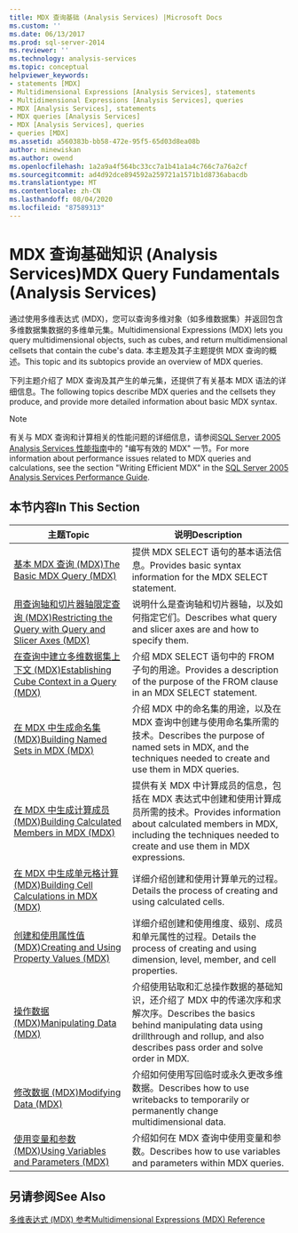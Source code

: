 ```yaml
---
title: MDX 查询基础 (Analysis Services) |Microsoft Docs
ms.custom: ''
ms.date: 06/13/2017
ms.prod: sql-server-2014
ms.reviewer: ''
ms.technology: analysis-services
ms.topic: conceptual
helpviewer_keywords:
- statements [MDX]
- Multidimensional Expressions [Analysis Services], statements
- Multidimensional Expressions [Analysis Services], queries
- MDX [Analysis Services], statements
- MDX queries [Analysis Services]
- MDX [Analysis Services], queries
- queries [MDX]
ms.assetid: a560383b-bb58-472e-95f5-65d03d8ea08b
author: minewiskan
ms.author: owend
ms.openlocfilehash: 1a2a9a4f564bc33cc7a1b41a1a4c766c7a76a2cf
ms.sourcegitcommit: ad4d92dce894592a259721a1571b1d8736abacdb
ms.translationtype: MT
ms.contentlocale: zh-CN
ms.lasthandoff: 08/04/2020
ms.locfileid: "87589313"
---
```

# <a name="mdx-query-fundamentals-analysis-services"></a><span data-ttu-id="1411a-102">MDX 查询基础知识 (Analysis Services)</span><span class="sxs-lookup"><span data-stu-id="1411a-102">MDX Query Fundamentals (Analysis Services)</span></span>
  <span data-ttu-id="1411a-103">通过使用多维表达式 (MDX)，您可以查询多维对象（如多维数据集）并返回包含多维数据集数据的多维单元集。</span><span class="sxs-lookup"><span data-stu-id="1411a-103">Multidimensional Expressions (MDX) lets you query multidimensional objects, such as cubes, and return multidimensional cellsets that contain the cube's data.</span></span> <span data-ttu-id="1411a-104">本主题及其子主题提供 MDX 查询的概述。</span><span class="sxs-lookup"><span data-stu-id="1411a-104">This topic and its subtopics provide an overview of MDX queries.</span></span>  
  
 <span data-ttu-id="1411a-105">下列主题介绍了 MDX 查询及其产生的单元集，还提供了有关基本 MDX 语法的详细信息。</span><span class="sxs-lookup"><span data-stu-id="1411a-105">The following topics describe MDX queries and the cellsets they produce, and provide more detailed information about basic MDX syntax.</span></span>  
  
> [!NOTE]  
>  <span data-ttu-id="1411a-106">有关与 MDX 查询和计算相关的性能问题的详细信息，请参阅[SQL Server 2005 Analysis Services 性能指南](https://docsbay.net/Microsoft-SQL-Server-2005-Analysis-Services-Performance-Guide)中的 "编写有效的 MDX" 一节。</span><span class="sxs-lookup"><span data-stu-id="1411a-106">For more information about performance issues related to MDX queries and calculations, see the section "Writing Efficient MDX" in the [SQL Server 2005 Analysis Services Performance Guide](https://docsbay.net/Microsoft-SQL-Server-2005-Analysis-Services-Performance-Guide).</span></span>  
  
## <a name="in-this-section"></a><span data-ttu-id="1411a-107">本节内容</span><span class="sxs-lookup"><span data-stu-id="1411a-107">In This Section</span></span>  
  
|<span data-ttu-id="1411a-108">主题</span><span class="sxs-lookup"><span data-stu-id="1411a-108">Topic</span></span>|<span data-ttu-id="1411a-109">说明</span><span class="sxs-lookup"><span data-stu-id="1411a-109">Description</span></span>|  
|-----------|-----------------|  
|[<span data-ttu-id="1411a-110">基本 MDX 查询 (MDX)</span><span class="sxs-lookup"><span data-stu-id="1411a-110">The Basic MDX Query &#40;MDX&#41;</span></span>](mdx-query-the-basic-query.md)|<span data-ttu-id="1411a-111">提供 MDX SELECT 语句的基本语法信息。</span><span class="sxs-lookup"><span data-stu-id="1411a-111">Provides basic syntax information for the MDX SELECT statement.</span></span>|  
|[<span data-ttu-id="1411a-112">用查询轴和切片器轴限定查询 (MDX)</span><span class="sxs-lookup"><span data-stu-id="1411a-112">Restricting the Query with Query and Slicer Axes &#40;MDX&#41;</span></span>](mdx-query-and-slicer-axes-restricting-the-query.md)|<span data-ttu-id="1411a-113">说明什么是查询轴和切片器轴，以及如何指定它们。</span><span class="sxs-lookup"><span data-stu-id="1411a-113">Describes what query and slicer axes are and how to specify them.</span></span>|  
|[<span data-ttu-id="1411a-114">在查询中建立多维数据集上下文 (MDX)</span><span class="sxs-lookup"><span data-stu-id="1411a-114">Establishing Cube Context in a Query &#40;MDX&#41;</span></span>](establishing-cube-context-in-a-query-mdx.md)|<span data-ttu-id="1411a-115">介绍 MDX SELECT 语句中的 FROM 子句的用途。</span><span class="sxs-lookup"><span data-stu-id="1411a-115">Provides a description of the purpose of the FROM clause in an MDX SELECT statement.</span></span>|  
|[<span data-ttu-id="1411a-116">在 MDX 中生成命名集 (MDX)</span><span class="sxs-lookup"><span data-stu-id="1411a-116">Building Named Sets in MDX &#40;MDX&#41;</span></span>](mdx-named-sets-building-named-sets.md)|<span data-ttu-id="1411a-117">介绍 MDX 中的命名集的用途，以及在 MDX 查询中创建与使用命名集所需的技术。</span><span class="sxs-lookup"><span data-stu-id="1411a-117">Describes the purpose of named sets in MDX, and the techniques needed to create and use them in MDX queries.</span></span>|  
|[<span data-ttu-id="1411a-118">在 MDX 中生成计算成员 (MDX)</span><span class="sxs-lookup"><span data-stu-id="1411a-118">Building Calculated Members in MDX &#40;MDX&#41;</span></span>](mdx-calculated-members-building-calculated-members.md)|<span data-ttu-id="1411a-119">提供有关 MDX 中计算成员的信息，包括在 MDX 表达式中创建和使用计算成员所需的技术。</span><span class="sxs-lookup"><span data-stu-id="1411a-119">Provides information about calculated members in MDX, including the techniques needed to create and use them in MDX expressions.</span></span>|  
|[<span data-ttu-id="1411a-120">在 MDX 中生成单元格计算 (MDX)</span><span class="sxs-lookup"><span data-stu-id="1411a-120">Building Cell Calculations in MDX &#40;MDX&#41;</span></span>](../../multidimensional-models-olap-logical-cube-objects/calculations.md)|<span data-ttu-id="1411a-121">详细介绍创建和使用计算单元的过程。</span><span class="sxs-lookup"><span data-stu-id="1411a-121">Details the process of creating and using calculated cells.</span></span>|  
|[<span data-ttu-id="1411a-122">创建和使用属性值 (MDX)</span><span class="sxs-lookup"><span data-stu-id="1411a-122">Creating and Using Property Values &#40;MDX&#41;</span></span>](../../creating-and-using-property-values-mdx.md)|<span data-ttu-id="1411a-123">详细介绍创建和使用维度、级别、成员和单元属性的过程。</span><span class="sxs-lookup"><span data-stu-id="1411a-123">Details the process of creating and using dimension, level, member, and cell properties.</span></span>|  
|[<span data-ttu-id="1411a-124">操作数据 (MDX)</span><span class="sxs-lookup"><span data-stu-id="1411a-124">Manipulating Data &#40;MDX&#41;</span></span>](mdx-data-manipulation-manipulating-data.md)|<span data-ttu-id="1411a-125">介绍使用钻取和汇总操作数据的基础知识，还介绍了 MDX 中的传递次序和求解次序。</span><span class="sxs-lookup"><span data-stu-id="1411a-125">Describes the basics behind manipulating data using drillthrough and rollup, and also describes pass order and solve order in MDX.</span></span>|  
|[<span data-ttu-id="1411a-126">修改数据 (MDX)</span><span class="sxs-lookup"><span data-stu-id="1411a-126">Modifying Data &#40;MDX&#41;</span></span>](mdx-data-modification-modifying-data.md)|<span data-ttu-id="1411a-127">介绍如何使用写回临时或永久更改多维数据。</span><span class="sxs-lookup"><span data-stu-id="1411a-127">Describes how to use writebacks to temporarily or permanently change multidimensional data.</span></span>|  
|[<span data-ttu-id="1411a-128">使用变量和参数 (MDX)</span><span class="sxs-lookup"><span data-stu-id="1411a-128">Using Variables and Parameters &#40;MDX&#41;</span></span>](using-variables-and-parameters-mdx.md)|<span data-ttu-id="1411a-129">介绍如何在 MDX 查询中使用变量和参数。</span><span class="sxs-lookup"><span data-stu-id="1411a-129">Describes how to use variables and parameters within MDX queries.</span></span>|  
  
## <a name="see-also"></a><span data-ttu-id="1411a-130">另请参阅</span><span class="sxs-lookup"><span data-stu-id="1411a-130">See Also</span></span>  
 [<span data-ttu-id="1411a-131">多维表达式 (MDX) 参考</span><span class="sxs-lookup"><span data-stu-id="1411a-131">Multidimensional Expressions &#40;MDX&#41; Reference</span></span>](/sql/mdx/multidimensional-expressions-mdx-reference)  
  
  
